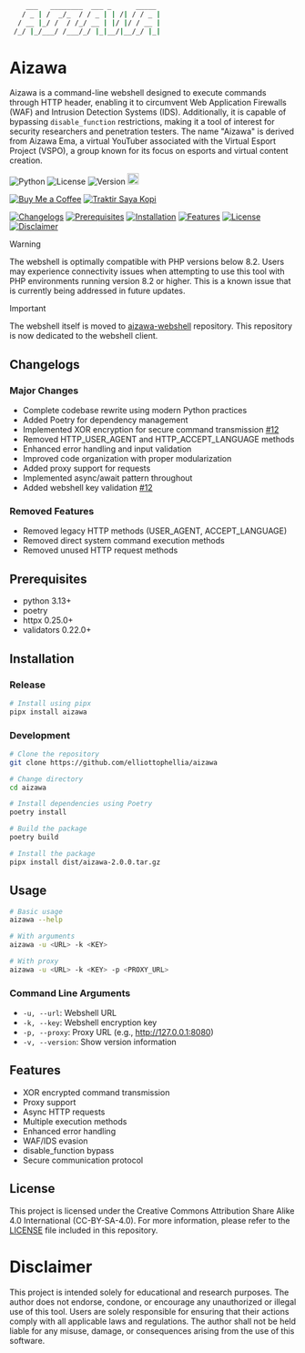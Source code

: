 
```bash
    ___   ________  ___ _      _____
   / _ | /  _/_  / / _ | | /| / / _ |
  / __ |_/ /  / /_/ __ | |/ |/ / __ |
 /_/ |_/___/ /___/_/ |_|__/|__/_/ |_|
```
# Aizawa
Aizawa is a command-line webshell designed to execute commands through HTTP header, enabling it to circumvent Web Application Firewalls (WAF) and Intrusion Detection Systems (IDS). Additionally, it is capable of bypassing `disable_function` restrictions, making it a tool of interest for security researchers and penetration testers. The name "Aizawa" is derived from Aizawa Ema, a virtual YouTuber associated with the Virtual Esport Project (VSPO), a group known for its focus on esports and virtual content creation.

![Python](https://img.shields.io/badge/PYTHON-3.13-bf616a?style=flat-square) ![License](https://img.shields.io/badge/LICENCE-CC-BY-SA-4.0-ebcb8b?style=flat-square) ![Version](https://img.shields.io/badge/VERSION-2.0.0-a3be8c?style=flat-square) [<img src="https://api.gitsponsors.com/api/badge/img?id=574290720" height="20">](https://api.gitsponsors.com/api/badge/link?p=KFYbutSs0pvM3IDfCOxUy/k3GP0oy6rjbvn0jbTQXtJFoK301ViM2T8gDX7u8jufoUS2dProxfv9X49YMFEy1OlylREWQfiN5iRVgzC9t/EXFH2xObRnKkc15nef0PfCVZgaGNqlO9c4XS0z7kRUgj5JfTO5xlhj7JIpdcOWlDw=)

[![Buy Me a Coffee](https://img.shields.io/badge/BUY%20ME%20A%20COFFEE-79B8CA?style=for-the-badge&logo=paypal&logoColor=white)](https://paypal.me/ReidhoSatria) [![Traktir Saya Kopi](https://img.shields.io/badge/TRAKTIR%20SAYA%20KOPI-FAC76C?style=for-the-badge&logo=BuyMeACoffee&logoColor=black)](https://saweria.co/elliottophellia)

[![Changelogs](https://img.shields.io/badge/CHANGELOGS-2e3440?style=for-the-badge)](#Changelogs) [![Prerequisites](https://img.shields.io/badge/PREREQUISITES-2e3440?style=for-the-badge)](#Prerequisites) [![Installation](https://img.shields.io/badge/INSTALLATION-2e3440?style=for-the-badge)](#Installation) [![Features](https://img.shields.io/badge/FEATURES-2e3440?style=for-the-badge)](#Screenshot) [![License](https://img.shields.io/badge/LICENCE-2e3440?style=for-the-badge)](#Licence) [![Disclaimer](https://img.shields.io/badge/DISCLAIMER-2e3440?style=for-the-badge)](#Disclaimer)

> [!WARNING]
> The webshell is optimally compatible with PHP versions below 8.2. Users may experience connectivity issues when attempting to use this tool with PHP environments running version 8.2 or higher. This is a known issue that is currently being addressed in future updates.

> [!IMPORTANT]
> The webshell itself is moved to [aizawa-webshell](https://github.com/elliottophellia/aizawa-webshell) repository. This repository is now dedicated to the webshell client.

## Changelogs

### Major Changes
- Complete codebase rewrite using modern Python practices
- Added Poetry for dependency management
- Implemented XOR encryption for secure command transmission [#12](https://github.com/elliottophellia/aizawa/issues/12#issue-2212253928)
- Removed HTTP_USER_AGENT and HTTP_ACCEPT_LANGUAGE methods
- Enhanced error handling and input validation
- Improved code organization with proper modularization
- Added proxy support for requests
- Implemented async/await pattern throughout
- Added webshell key validation [#12](https://github.com/elliottophellia/aizawa/issues/12#issue-2212253928)

### Removed Features
- Removed legacy HTTP methods (USER_AGENT, ACCEPT_LANGUAGE)
- Removed direct system command execution methods
- Removed unused HTTP request methods

## Prerequisites

- python 3.13+
- poetry
- httpx 0.25.0+
- validators 0.22.0+

## Installation

### Release
```bash
# Install using pipx
pipx install aizawa
```

### Development
```bash
# Clone the repository
git clone https://github.com/elliottophellia/aizawa

# Change directory
cd aizawa

# Install dependencies using Poetry
poetry install

# Build the package
poetry build

# Install the package
pipx install dist/aizawa-2.0.0.tar.gz
```

## Usage

```bash
# Basic usage
aizawa --help

# With arguments
aizawa -u <URL> -k <KEY>

# With proxy
aizawa -u <URL> -k <KEY> -p <PROXY_URL>
```

### Command Line Arguments

- `-u, --url`: Webshell URL
- `-k, --key`: Webshell encryption key
- `-p, --proxy`: Proxy URL (e.g., http://127.0.0.1:8080)
- `-v, --version`: Show version information

## Features

- XOR encrypted command transmission
- Proxy support
- Async HTTP requests
- Multiple execution methods
- Enhanced error handling
- WAF/IDS evasion
- disable_function bypass
- Secure communication protocol

## License

This project is licensed under the Creative Commons Attribution Share Alike 4.0 International (CC-BY-SA-4.0). For more information, please refer to the [LICENSE](LICENSE) file included in this repository.

# Disclaimer

This project is intended solely for educational and research purposes. The author does not endorse, condone, or encourage any unauthorized or illegal use of this tool. Users are solely responsible for ensuring that their actions comply with all applicable laws and regulations. The author shall not be held liable for any misuse, damage, or consequences arising from the use of this software.
